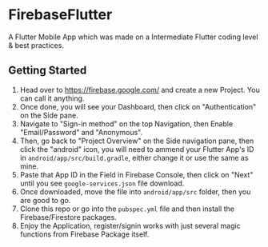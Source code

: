 # FirebaseFlutter

A Flutter Mobile App which was made on a Intermediate Flutter coding level & best practices.

## Getting Started

1. Head over to https://firebase.google.com/ and create a new Project. You can call it anything.
2. Once done, you will see your Dashboard, then click on "Authentication" on the Side pane.
3. Navigate to "Sign-in method" on the top Navigation, then Enable "Email/Password" and "Anonymous".
4. Then, go back to "Project Overview" on the Side navigation pane, then click the "android" icon, you will need to ammend your Flutter App's ID in `android/app/src/build.gradle`, either change it or use the same as mine.
5. Paste that App ID in the Field in Firebase Console, then click on "Next" until you see `google-services.json` file download.
6. Once downloaded, move the file into `android/app/src` folder, then you are good to go.
7. Clone this repo or go into the `pubspec.yml` file and then install the Firebase/Firestore packages. 
8. Enjoy the Application, register/signin works with just several magic functions from Firebase Package itself. 